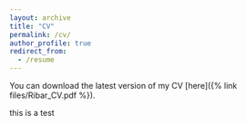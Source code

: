 ```yaml
---
layout: archive
title: "CV"
permalink: /cv/
author_profile: true
redirect_from:
  - /resume
---
```


You can download the latest version of my CV [here]({% link files/Ribar_CV.pdf %}).



this is a test